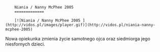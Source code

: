 
        Niania / Nanny McPhee 2005 
        =============
        
        [![Niania / Nanny McPhee 2005 ](http://vidos.pl/images/player.gif)](http://vidos.pl/niania-nanny-mcphee-2005)
        
        
 Nowa opiekunka zmienia życie samotnego ojca oraz siedmiorga jego niesfornych dzieci.
    